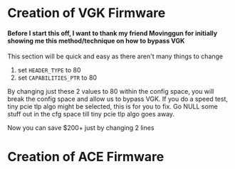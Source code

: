 # Creation of VGK Firmware

#### Before I start this off, I want to thank my friend Movinggun for initially showing me this method/technique on how to bypass VGK

This section will be quick and easy as there aren't many things to change

1. set `HEADER_TYPE` to 80
2. set `CAPABILITIES_PTR` to 80

By changing just these 2 values to 80 within the config space, you will break the config space and allow us to bypass VGK. If you do a speed test, tiny pcie tlp algo might be selected, this is for you to fix. Go NULL some stuff out in the cfg space till tiny pcie tlp algo goes away.

Now you can save $200+ just by changing 2 lines

# Creation of ACE Firmware
